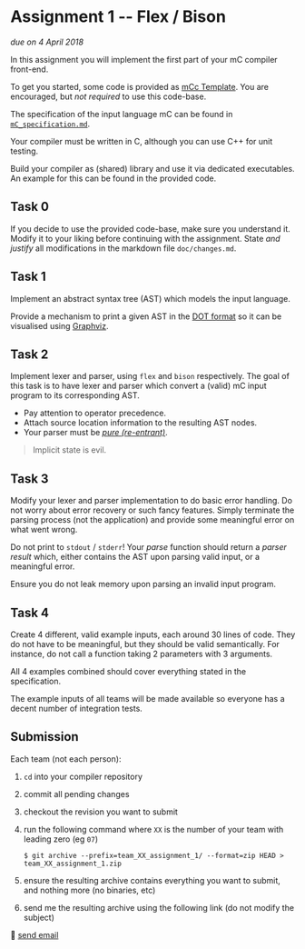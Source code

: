 # Assignment 1 -- Flex / Bison

*due on 4 April 2018*

In this assignment you will implement the first part of your mC compiler front-end.

To get you started, some code is provided as [mCc Template](https://github.com/W4RH4WK/mCc).
You are encouraged, but *not required* to use this code-base.

The specification of the input language mC can be found in [`mC_specification.md`](mC_specification.md).

Your compiler must be written in C, although you can use C++ for unit testing.

Build your compiler as (shared) library and use it via dedicated executables.
An example for this can be found in the provided code.

## Task 0

If you decide to use the provided code-base, make sure you understand it.
Modify it to your liking before continuing with the assignment.
State *and justify* all modifications in the markdown file `doc/changes.md`.

## Task 1

Implement an abstract syntax tree (AST) which models the input language.

Provide a mechanism to print a given AST in the [DOT format] so it can be visualised using [Graphviz].

[DOT format]: <(https://en.wikipedia.org/wiki/DOT_(graph_description_language)>
[Graphviz]: <https://graphviz.gitlab.io/>

## Task 2

Implement lexer and parser, using `flex` and `bison` respectively.
The goal of this task is to have lexer and parser which convert a (valid) mC input program to its corresponding AST.

- Pay attention to operator precedence.
- Attach source location information to the resulting AST nodes.
- Your parser must be [*pure (re-entrant)*](https://www.gnu.org/software/bison/manual/html_node/Pure-Decl.html).

> Implicit state is evil.

## Task 3

Modify your lexer and parser implementation to do basic error handling.
Do not worry about error recovery or such fancy features.
Simply terminate the parsing process (not the application) and provide some meaningful error on what went wrong.

Do not print to `stdout` / `stderr`!
Your *parse* function should return a *parser result* which, either contains the AST upon parsing valid input, or a meaningful error.

Ensure you do not leak memory upon parsing an invalid input program.

## Task 4

Create 4 different, valid example inputs, each around 30 lines of code.
They do not have to be meaningful, but they should be valid semantically.
For instance, do not call a function taking 2 parameters with 3 arguments.

All 4 examples combined should cover everything stated in the specification.

The example inputs of all teams will be made available so everyone has a decent number of integration tests.

## Submission

Each team (not each person):

1. `cd` into your compiler repository
2. commit all pending changes
3. checkout the revision you want to submit
4. run the following command where `XX` is the number of your team with leading zero (eg `07`)

       $ git archive --prefix=team_XX_assignment_1/ --format=zip HEAD > team_XX_assignment_1.zip

5. ensure the resulting archive contains everything you want to submit, and nothing more (no binaries, etc)
6. send me the resulting archive using the following link (do not modify the subject)

:email: [send email](mailto:alexander.hirsch@uibk.ac.at?subject=703602%20-%20Assignment%201)
